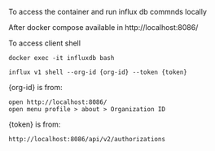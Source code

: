 To access the container and run influx db commnds locally

After docker compose available in http://localhost:8086/


To access client shell
```
docker exec -it influxdb bash

influx v1 shell --org-id {org-id} --token {token}
```

{org-id} is from:

    open http://localhost:8086/
    open menu profile > about > Organization ID

{token} is from:

    http://localhost:8086/api/v2/authorizations
